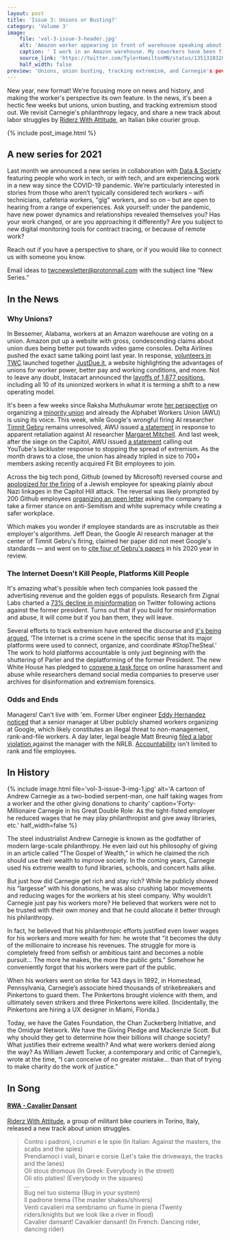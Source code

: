 ```yaml
---
layout: post
title: 'Issue 3: Unions or Busting?'
category: 'Volume 3'
image:
    file: 'vol-3-issue-3-header.jpg'
    alt: 'Amazon worker appearing in front of warehouse speaking about employer retaliation.'
    caption: ' I work in an Amazon warehouse. My coworkers have been fired for speaking up about unsafe working conditions. COVID's rapid spread has made it unsafe for me to take care of my grandma, who’s been recovering from cancer. Joe Biden promised to stand up for workers like me.—Tyler Hamilton'
    source_link: 'https://twitter.com/TylerHamiltonMN/status/1351310328198553603'
    half_width: false
preview: 'Unions, union busting, tracking extremism, and Carnegie's poverty philanthropy.'
---
```


New year, new format! We're focusing more on news and history, and making the worker's perspective its own feature. In the news, it's been a hectic few weeks but unions, union busting, and tracking extremism stood out. We revisit Carnegie's philanthropy legacy, and share a new track about labor struggles by [Riderz With Attitude](https://www.instagram.com/rwatorino/), an Italian bike courier group.

<!-- excerpt -->

{% include post_image.html %}

## A new series for 2021

Last month we announced a new series in collaboration with [Data & Society](https://datasociety.net/) featuring people who work in tech, or *with* tech, and are experiencing work in a new way since the COVID-19 pandemic. We’re particularly interested in stories from those who aren’t typically considered tech workers – wifi technicians, cafeteria workers, "gig" workers, and so on – but are open to hearing from a range of experiences. Ask yourself: under the pandemic, have new power dynamics and relationships revealed themselves you? Has your work changed, or are you approaching it differently? Are you subject to new digital monitoring tools for contract tracing, or because of remote work?

Reach out if you have a perspective to share, or if you would like to connect us with someone you know. 

Email ideas to twcnewsletter@protonmail.com with the subject line “New Series.”

## In the News

### Why Unions?

In Bessemer, Alabama, workers at an Amazon warehouse are voting on a union. Amazon put up a website with gross, condescending claims about union dues being better put towards video game consoles. Delta Airlines pushed the exact same talking point last year. In response, [volunteers in TWC](https://twitter.com/techworkersco/status/1351590466261823489) launched together [JustDue.it](https://justdue.it), a website highlighting the advantages of unions for worker power, better pay and working conditions, and more. Not to leave any doubt, Instacart announced the [layoffs of 1,877 positions](https://www.bloomberg.com/news/articles/2021-01-21/instacart-to-cut-1-900-jobs-including-its-only-union-positions), including all 10 of its unionized workers in what it is terming a shift to a new operating model.

It's been a few weeks since Raksha Muthukumar wrote [her perspective](https://news.techworkerscoalition.org/2021/01/04/issue-1/) on organizing a [minority union](https://jacobinmag.com/2021/01/google-alphabet-workers-union-tech) and already the Alphabet Workers Union (AWU) is using its voice. This week, while Google's wrongful firing AI researcher [Timnit Gebru](https://twitter.com/timnitGebru) remains unresolved, AWU issued [a statement](https://alphabetworkersunion.org/press/releases/retaliation-against-margaret-mitchell/) in response to apparent retaliation against AI researcher [Margaret Mitchell](https://twitter.com/mmitchell_a). And last week, after the siege on the Capitol, AWU issued [a statement](https://twitter.com/AlphabetWorkers/status/1347331587315171330) calling out YouTube's lackluster response to stopping the spread of extremism. As the month draws to a close, the union has already tripled in size to 700+ members asking recently acquired Fit Bit employees to join.

Across the big tech pond, Github (owned by Microsoft) reversed course and [apologized for the firing](https://github.blog/2021-01-17-update-on-an-employee-matter/) of a Jewish employee for speaking plainly about Nazi linkages in the Capitol Hill attack. The reversal was likely prompted by 200 Github employees [organizing an open letter](https://www.businessinsider.com/microsoft-github-backlash-jewish-employee-termination-2021-1) asking the company to take a firmer stance on anti-Semitism and white supremacy while creating a safer workplace.

Which makes you wonder if employee standards are as inscrutable as their employer's algorithms. Jeff Dean, the Google AI research manager at the center of Timnit Gebru's firing, claimed her paper did not meet Google's standards — and went on to [cite four of Gebru's papers](https://twitter.com/math_rachel/status/1349244684393070593?s=20) in his 2020 year in review.

### The Internet Doesn't Kill People, Platforms Kill People

It's amazing what's possible when tech companies look passed the advertising revenue and the golden eggs of populists. Research firm Zignal Labs charted a [73% decline in misinformation](https://www.washingtonpost.com/technology/2021/01/16/misinformation-trump-twitter/) on Twitter following actions against the former president. Turns out that if you build for misinformation and abuse, it will come but if you ban them, they will leave.

Several efforts to track extremism have entered the discourse and [it's being argued](https://foreignpolicy.com/2021/01/20/internet-crime-scene-capitol-riot-data-information-governance/), ‘The internet is a crime scene in the specific sense that its major platforms were used to connect, organize, and coordinate #StopTheSteal.’ The work to hold platforms accountable is only just beginning with the shuttering of Parler and the deplatforming of the former President. The new White House has pledged to [convene a task force](https://joebiden.com/vawa/) on online harassment and abuse while researchers demand social media companies to preserve user archives for disinformation and extremism forensics.

### Odds and Ends

Managers! Can't live with 'em. Former Uber engineer [Eddy Hernandez](https://news.techworkerscoalition.org/2020/10/30/issue-13/) [noticed](https://twitter.com/eddywashere/status/1349793897984126976) that a senior manager at Uber publicly shamed workers organizing at Google, which likely constitutes an illegal threat to non-management, rank-and-file workers. A day later, legal beagle Matt Breunig [filed a labor violation ](https://www.nlrb.gov/case/20-CA-271565) against the manager with the NRLB. [Accountability](https://twitter.com/eddywashere/status/1350291357705781250/) isn't limited to rank and file employees.

## In History

{% include image.html
  file='vol-3-issue-3-img-1.jpg'
  alt='A cartoon of Andrew Carnegie as a two-bodied serpent-man, one half taking wages from a worker and the other giving donations to charity'
  caption='Forty-Millionaire Carnegie in his Great Double Role: As the tight-fisted employer he reduced wages that he may play philanthropist and give away libraries, etc.'
  half_width=false
%}

The steel industrialist Andrew Carnegie is known as the godfather of modern large-scale philanthropy. He even laid out his philosophy of giving in an article called “The Gospel of Wealth,” in which he claimed the rich should use their wealth to improve society. In the coming years, Carnegie used his extreme wealth to fund libraries, schools, and concert halls alike.

But just how did Carnegie get rich and stay rich? While he publicly showed his “largesse” with his donations, he was also crushing labor movements and reducing wages for the workers at his steel company. Why wouldn’t Carnegie just pay his workers more? He believed that workers were not to be trusted with their own money and that he could allocate it better through his philanthropy. 

In fact, he believed that his philanthropic efforts justified even lower wages for his workers and more wealth for him: he wrote that “it becomes the duty of the millionaire to increase his revenues. The struggle for more is completely freed from selfish or ambitious taint and becomes a noble pursuit... The more he makes, the more the public gets.” Somehow he conveniently forgot that his workers were part of the public.

When his workers went on strike for 143 days in 1892, in Homestead, Pennsylvania, Carnegie’s associate hired thousands of strikebreakers and Pinkertons to guard them. The Pinkertons brought violence with them, and ultimately seven strikers and three Pinkertons were killed. (Incidentally, the Pinkertons are hiring a UX designer in Miami, Florida.)

Today, we have the Gates Foundation, the Chan Zuckerberg Initiative, and the Omidyar Network. We have the Giving Pledge and Mackenzie Scott. But why should they get to determine how their billions will change society? What justifies their extreme wealth? And what were workers denied along the way? As William Jewett Tucker, a contemporary and critic of Carnegie’s, wrote at the time, “I can conceive of no greater mistake... than that of trying to make charity do the work of justice.”

## In Song

#### [RWA - Cavalier Dansant](https://youtu.be/ywpfsU9BmGE)

[Riderz With Attitude](https://www.instagram.com/rwatorino/), a group of militant bike couriers in Torino, Italy, released a new track about union struggles.

> Contro i padroni, i crumiri e le spie (In Italian: Against the masters, the scabs and the spies)<br/>
> Prendiamoci i viali, binari e corsie (Let's take the driveways, the tracks and the lanes)<br/>
> Oli stous dromous (In Greek: Everybody in the street)<br/>
> Oli stis platies! (Everybody in the squares)<br/>
> ...<br/>
> Bug nel tuo sistema (Bug in your system)<br/>
> Il padrone trema (The master shakes/shivers)<br/> 
> Venti cavalieri ma sembriamo un fiume in piena (Twenty riders/knights but we look like a river in flood)<br/>
> Cavalier dansant! Cavalkier dansant! (In French: Dancing rider, dancing rider)<br/>
